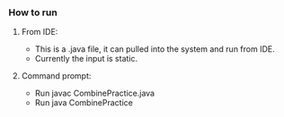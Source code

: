### How to run

1. From IDE:

    - This is a .java file, it can pulled into the system and run from IDE.
    - Currently the input is static.

2. Command prompt:
    - Run javac CombinePractice.java
    - Run java CombinePractice